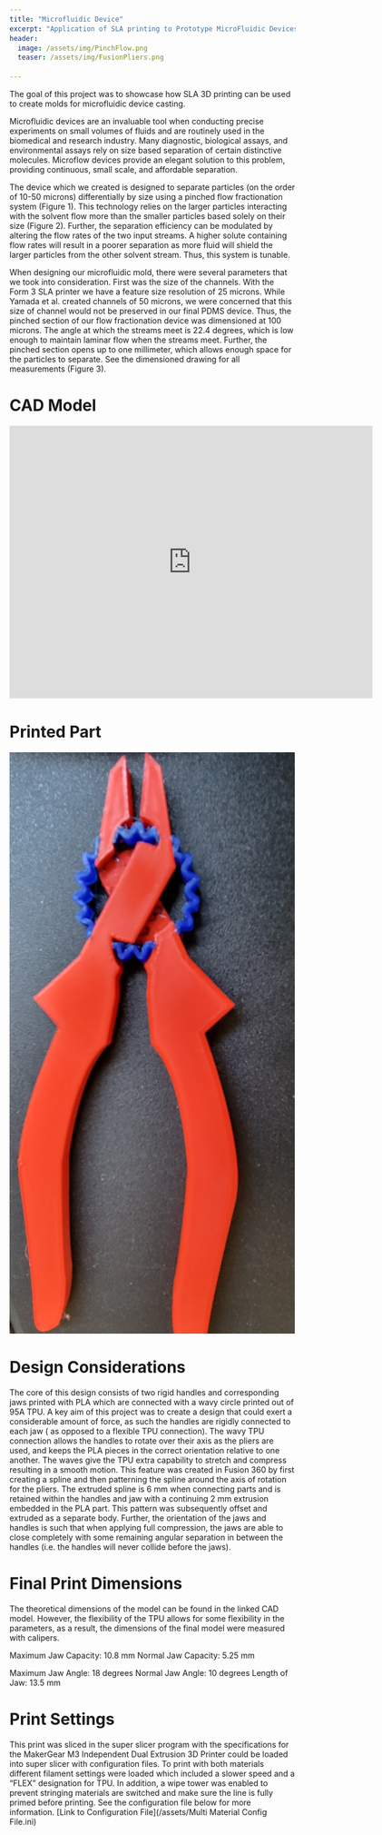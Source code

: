 ```yaml
---
title: "Microfluidic Device"
excerpt: "Application of SLA printing to Prototype MicroFluidic Devices"
header:
  image: /assets/img/PinchFlow.png
  teaser: /assets/img/FusionPliers.png
   
---
```


The goal of this project was to showcase how SLA 3D printing can be used to create molds for microfluidic device casting. 


Microfluidic devices are an invaluable tool when conducting precise experiments on small volumes of fluids and are routinely used in the biomedical and research industry. Many diagnostic, biological assays, and environmental assays rely on size based separation of certain distinctive molecules. Microflow devices provide an elegant solution to this problem, providing continuous, small scale, and affordable separation. 

The device which we created is designed to separate particles (on the order of 10-50 microns) differentially by size using a pinched flow fractionation system (Figure 1). This technology relies on the larger particles interacting with the solvent flow more than the smaller particles based solely on their size (Figure 2). Further, the separation efficiency can be modulated by altering the flow rates of the two input streams. A higher solute containing flow rates will result in a poorer separation as more fluid will shield the larger particles from the other solvent stream. Thus, this system is tunable. 

When designing our microfluidic mold, there were several parameters that we took into consideration. First was the size of the channels. With the Form 3 SLA printer we have a feature size resolution of 25 microns. While Yamada et al. created channels of 50 microns, we were concerned that this size of channel would not be preserved in our final PDMS device. Thus, the pinched section of our flow fractionation device was dimensioned at 100 microns. The angle at which the streams meet is 22.4 degrees, which is low enough to maintain laminar flow when the streams meet. Further, the pinched section opens up to one millimeter, which allows enough space for the particles to separate. See the dimensioned drawing for all measurements (Figure 
3). 


# CAD Model
<iframe src="https://vanderbilt643.autodesk360.com/shares/public/SH35dfcQT936092f0e43117d2bfaff09a0e8?mode=embed" width="640" height="480" allowfullscreen="true" webkitallowfullscreen="true" mozallowfullscreen="true"  frameborder="0"></iframe>

# Printed Part
![Printed Part](/assets/img/PrintInPlacePliers.jpg)

# Design Considerations

The core of this design consists of two rigid handles and corresponding jaws printed with PLA which are connected with a wavy circle printed out of 95A TPU. A key aim of this project was to create a design that could exert a considerable amount of force, as such the handles are rigidly connected to each jaw ( as opposed to a flexible TPU connection). The wavy TPU connection allows the handles to rotate over their axis as the pliers are used, and keeps the PLA pieces in the correct orientation relative to one another. The waves give the TPU extra capability to stretch and compress resulting in a smooth motion. This feature was created in Fusion 360 by first creating a spline and then patterning the spline around the axis of rotation for the pliers. The extruded spline is 6 mm when connecting parts and is retained within the handles and jaw with a continuing 2 mm extrusion embedded in the PLA part. This pattern was subsequently offset and extruded as a separate body. Further, the orientation of the jaws and handles is such that when applying full compression, the jaws are able to close completely with some remaining angular separation in between the handles (i.e. the handles will never collide before the jaws).

# Final Print Dimensions 

The theoretical dimensions of the model can be found in the linked CAD model. However, the flexibility of the TPU allows for some flexibility in the parameters, as a result, the dimensions of the final model were measured with calipers. 

Maximum Jaw Capacity: 10.8 mm
Normal Jaw Capacity: 5.25 mm

Maximum Jaw Angle: 18 degrees
Normal Jaw Angle: 10 degrees 
Length of Jaw: 13.5 mm

# Print Settings
This print was sliced in the super slicer program with the specifications for the MakerGear M3 Independent Dual Extrusion 3D Printer could be loaded into super slicer with configuration files. To print with both materials different filament settings were loaded which included a slower speed and a “FLEX” designation for TPU. In addition, a wipe tower was enabled to prevent stringing materials are switched and make sure the line is fully primed before printing. See the configuration file below for more information. 
[Link to Configuration File](/assets/Multi Material Config File.ini)

